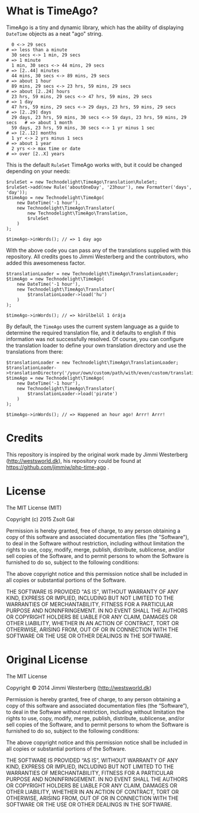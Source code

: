 # What is TimeAgo?

  TimeAgo is a tiny and dynamic library, which has the ability of displaying `DateTime` objects as a neat "ago" string.

```
  0 <-> 29 secs                                                             # => less than a minute
  30 secs <-> 1 min, 29 secs                                                # => 1 minute
  1 min, 30 secs <-> 44 mins, 29 secs                                       # => [2..44] minutes
  44 mins, 30 secs <-> 89 mins, 29 secs                                     # => about 1 hour
  89 mins, 29 secs <-> 23 hrs, 59 mins, 29 secs                             # => about [2..24] hours
  23 hrs, 59 mins, 29 secs <-> 47 hrs, 59 mins, 29 secs                     # => 1 day
  47 hrs, 59 mins, 29 secs <-> 29 days, 23 hrs, 59 mins, 29 secs            # => [2..29] days
  29 days, 23 hrs, 59 mins, 30 secs <-> 59 days, 23 hrs, 59 mins, 29 secs   # => about 1 month
  59 days, 23 hrs, 59 mins, 30 secs <-> 1 yr minus 1 sec                    # => [2..12] months
  1 yr <-> 2 yrs minus 1 secs                                               # => about 1 year
  2 yrs <-> max time or date                                                # => over [2..X] years
```

  This is the default `RuleSet` TimeAgo works with, but it could be changed depending on your needs:

```
$ruleSet = new Technodelight\TimeAgo\Translation\RuleSet;
$ruleSet->add(new Rule('aboutOneDay', '23hour'), new Formatter('days', 'day'));
$timeAgo = new Technodelight\TimeAgo(
    new DateTime('-1 hour'),
    new Technodelight\TimeAgo\Translator(
        new Technodelight\TimeAgo\Translation,
        $ruleSet
    )
);

$timeAgo->inWords(); // => 1 day ago
```

  With the above code you can pass any of the translations supplied with this repository. All credits goes to Jimmi Westerberg and the contributors, who added this
awesomeness factor.

```
$translationLoader = new Technodelight\TimeAgo\TranslationLoader;
$timeAgo = new Technodelight\TimeAgo(
    new DateTime('-1 hour'),
    new Technodelight\TimeAgo\Translator(
        $translationLoader->load('hu')
    )
);

$timeAgo->inWords(); // => körülbelül 1 órája

```

  By default, the `TimeAgo` uses the current system language as a guide to determine the required translation file, and it defaults to english if this information was not successfully resolved.
  Of course, you can configure the translation loader to define your own translation directory and use the translations from there:

```
$translationLoader = new Technodelight\TimeAgo\TranslationLoader;
$translationLoader->translationDirectory('/your/own/custom/path/with/even/custom/translations/in/it');
$timeAgo = new Technodelight\TimeAgo(
    new DateTime('-1 hour'),
    new Technodelight\TimeAgo\Translator(
        $translationLoader->load('pirate')
    )
);

$timeAgo->inWords(); // => Happened an hour ago! Arrr! Arrr!
```

# Credits

  This repository is inspired by the original work made by Jimmi Westerberg (http://westsworld.dk), his repository could be found at https://github.com/jimmiw/php-time-ago .

# License

The MIT License (MIT)

Copyright (c) 2015 Zsolt Gál

Permission is hereby granted, free of charge, to any person obtaining a copy
of this software and associated documentation files (the "Software"), to deal
in the Software without restriction, including without limitation the rights
to use, copy, modify, merge, publish, distribute, sublicense, and/or sell
copies of the Software, and to permit persons to whom the Software is
furnished to do so, subject to the following conditions:

The above copyright notice and this permission notice shall be included in all
copies or substantial portions of the Software.

THE SOFTWARE IS PROVIDED "AS IS", WITHOUT WARRANTY OF ANY KIND, EXPRESS OR
IMPLIED, INCLUDING BUT NOT LIMITED TO THE WARRANTIES OF MERCHANTABILITY,
FITNESS FOR A PARTICULAR PURPOSE AND NONINFRINGEMENT. IN NO EVENT SHALL THE
AUTHORS OR COPYRIGHT HOLDERS BE LIABLE FOR ANY CLAIM, DAMAGES OR OTHER
LIABILITY, WHETHER IN AN ACTION OF CONTRACT, TORT OR OTHERWISE, ARISING FROM,
OUT OF OR IN CONNECTION WITH THE SOFTWARE OR THE USE OR OTHER DEALINGS IN THE
SOFTWARE.

# Original License

The MIT License

Copyright © 2014 Jimmi Westerberg (http://westsworld.dk)

Permission is hereby granted, free of charge, to any person obtaining a copy
of this software and associated documentation files (the “Software”), to deal
in the Software without restriction, including without limitation the rights
to use, copy, modify, merge, publish, distribute, sublicense, and/or sell
copies of the Software, and to permit persons to whom the Software is
furnished to do so, subject to the following conditions:

The above copyright notice and this permission notice shall be included in
all copies or substantial portions of the Software.

THE SOFTWARE IS PROVIDED “AS IS”, WITHOUT WARRANTY OF ANY KIND, EXPRESS OR
IMPLIED, INCLUDING BUT NOT LIMITED TO THE WARRANTIES OF MERCHANTABILITY,
FITNESS FOR A PARTICULAR PURPOSE AND NONINFRINGEMENT. IN NO EVENT SHALL THE
AUTHORS OR COPYRIGHT HOLDERS BE LIABLE FOR ANY CLAIM, DAMAGES OR OTHER
LIABILITY, WHETHER IN AN ACTION OF CONTRACT, TORT OR OTHERWISE, ARISING FROM,
OUT OF OR IN CONNECTION WITH THE SOFTWARE OR THE USE OR OTHER DEALINGS IN
THE SOFTWARE.
